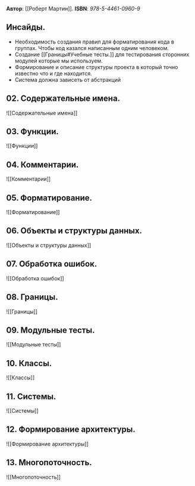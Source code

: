 **Автор**: [[Роберт Мартин]].
**ISBN**: *978-5-4461-0960-9*

## Инсайды.
- Необходимость создания правил для форматирования кода в группах. Чтобы код казался написанным одним человеком.
- Создание [[Границы#Учебные тесты.]] для тестирования сторонних модулей которые мы используем.
- Формирование и описание структуры проекта в который точно известно что и где находится.
- Система должна зависеть от абстракций

## 02. Содержательные имена.
![[Содержательные имена]]

## 03. Функции.
![[Функции]]

## 04. Комментарии.
![[Комментарии]]

## 05. Форматирование.
![[Форматирование]]

## 06. Объекты и структуры данных.
![[Объекты и структуры данных]]

## 07. Обработка ошибок.
![[Обработка ошибок]]

## 08. Границы.
![[Границы]]

## 09. Модульные тесты.
![[Модульные тесты]]

## 10. Классы.
![[Классы]]

## 11. Системы.
![[Системы]]

## 12. Формирование архитектуры.
![[Формирование архитектуры]]

## 13. Многопоточность.
![[Многопоточность]]




